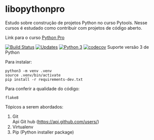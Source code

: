 # libopythonpro
Estudo sobre construção de projetos Python no curso Pytools.
Nesse cursos é estudado como contribuir com projetos de código aberto.

Link para o curso [Python Pro](https://www.python.pro.br/) 
 
[![Build Status](https://travis-ci.org/GilmarDeJesusSantana/libpythonpro.svg?branch=master)](https://travis-ci.org/GilmarDeJesusSantana/libpythonpro)
[![Updates](https://pyup.io/repos/github/GilmarDeJesusSantana/libpythonpro/shield.svg)](https://pyup.io/repos/github/GilmarDeJesusSantana/libpythonpro/)
[![Python 3](https://pyup.io/repos/github/GilmarDeJesusSantana/libpythonpro/python-3-shield.svg)](https://pyup.io/repos/github/GilmarDeJesusSantana/libpythonpro/)
[![codecov](https://codecov.io/gh/GilmarDeJesusSantana/libpythonpro/branch/master/graph/badge.svg)](https://codecov.io/gh/GilmarDeJesusSantana/libpythonpro)
Suporte versão 3 de Python

Para instalar:
````console
python3 -m venv .venv
source .venv/bin/activate
pip install -r requirements-dev.txt
````

Para conferir a qualidade do código:

````console
flake8
````


Tópicos a serem abordados:
1. Git  
   Api Git hub (https://api.github.com/users/) 
2. Virtualenv
3. Pip (Python installer package)
